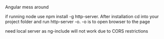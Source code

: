 Angular mess around

if running node use npm install -g http-server. After installation cd into your project folder and run http-server -o. -o is to open browser to the page

need local server as ng-include will not work due to CORS restrictions
